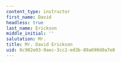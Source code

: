 ```yaml
---
content_type: instructor
first_name: David
headless: true
last_name: Erickson
middle_initial: ''
salutation: Mr.
title: Mr. David Erickson
uid: 8c982e03-9aec-3cc2-ed3b-89a690d0a7e8
---
```

